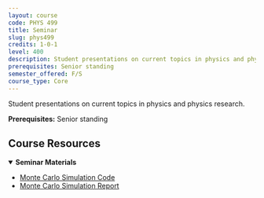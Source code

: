 ```yaml
---
layout: course
code: PHYS 499
title: Seminar
slug: phys499
credits: 1-0-1
level: 400
description: Student presentations on current topics in physics and physics research.
prerequisites: Senior standing
semester_offered: F/S
course_type: Core
---
```


Student presentations on current topics in physics and physics research.

**Prerequisites:** Senior standing

## <i class="fas fa-book"></i> Course Resources

<details open>
<summary><strong><i class="fas fa-chart-bar"></i> Seminar Materials</strong></summary>
<ul>
<li><a href="/assets/resources/core/phys499/Monte Carlo for Gamma Ray Transport.ipynb" download>Monte Carlo Simulation Code</a></li>
<li><a href="/assets/resources/core/phys499/Monte Carlo for Gamma Ray Transport.pdf">Monte Carlo Simulation Report</a></li>
</ul>
</details>